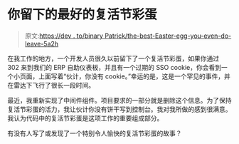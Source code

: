 # 你留下的最好的复活节彩蛋

> 原文:[https://dev . to/binary Patrick/the-best-Easter-egg-you-even-do-leave-5a2h](https://dev.to/binarypatrick/the-best-easter-egg-you-ever-did-leave-5a2h)

在我工作的地方，一个开发人员很久以前留下了一个复活节彩蛋，如果你通过 302 来到我们的 ERP 自助仪表板，并且有一个过期的 SSO cookie，你会看到一个小页面，上面写着“伙计，你没有 cookie。”幸运的是，这是一个罕见的事件，并在雷达下飞行了很长一段时间。

最近，我重新实现了中间件组件。项目要求的一部分就是删除这个信息。为了保持复活节彩蛋的活力，我让伙计你没有饼干写到控制台。我对我所做的感到很满意。我认为代码中的复活节彩蛋是这项工作的重要组成部分。

有没有人写了或发现了一个特别令人愉快的复活节彩蛋的故事？